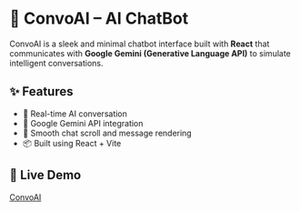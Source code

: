 # 🤖 ConvoAI – AI ChatBot 

ConvoAI is a sleek and minimal chatbot interface built with **React** that communicates with **Google Gemini (Generative Language API)** to simulate intelligent conversations.

## ✨ Features

- 💬 Real-time AI conversation
- 🤖 Google Gemini API integration
- 📜 Smooth chat scroll and message rendering
- 📦 Built using React + Vite

## 🚀 Live Demo
 
 [ConvoAI](https://convo-ai-tau.vercel.app/)

